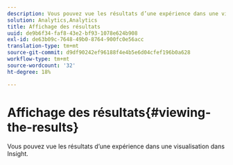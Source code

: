 ```yaml
---
description: Vous pouvez vue les résultats d’une expérience dans une visualisation dans Insight.
solution: Analytics,Analytics
title: Affichage des résultats
uuid: de9b6f34-faf8-43e2-bf93-1078e624b908
exl-id: de63b09c-7648-49b0-8764-900fc0e56acc
translation-type: tm+mt
source-git-commit: d9df90242ef96188f4e4b5e6d04cfef196b0a628
workflow-type: tm+mt
source-wordcount: '32'
ht-degree: 18%

---
```


# Affichage des résultats{#viewing-the-results}

Vous pouvez vue les résultats d’une expérience dans une visualisation dans Insight.
